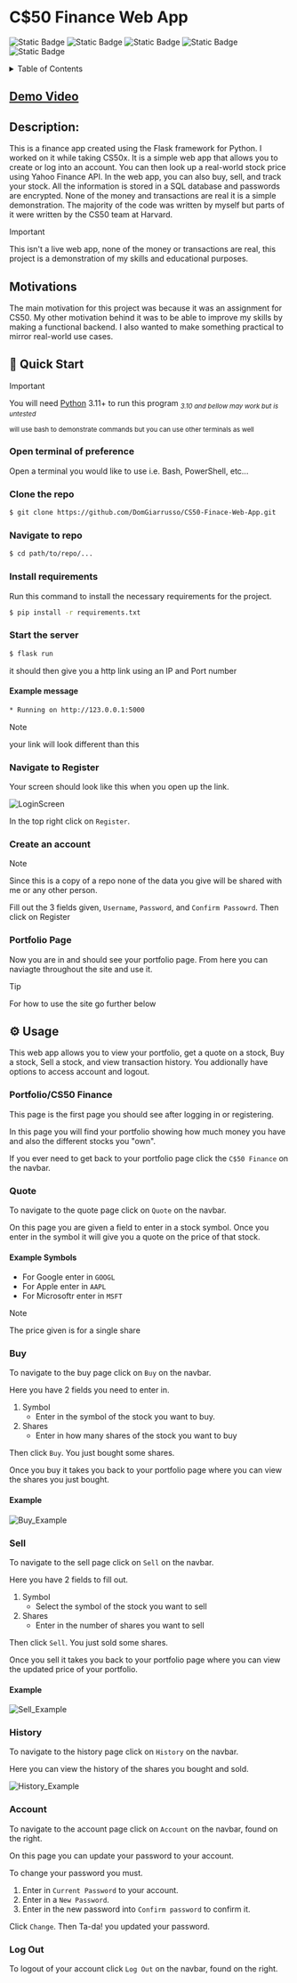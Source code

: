# C$50 Finance Web App

![Static Badge](https://img.shields.io/badge/Flask-%233EAABF?logo=flask)
![Static Badge](https://img.shields.io/badge/Python-blue?logo=Python&logoColor=yellow)
![Static Badge](https://img.shields.io/badge/HTML-orangered?logo=html5&logoColor=white)
![Static Badge](https://img.shields.io/badge/CSS-blue?logo=CSS3&logoColor=white)
![Static Badge](https://img.shields.io/badge/Bootstrap-purple?logo=Bootstrap&logoColor=white)

<details>
<summary>Table of Contents</summary>

-   [C$50 Finance Web App](#c50-finance-web-app)
    -   [Demo Video](#demo-video)
    -   [Description:](#description)
    -   [Motivations](#motivations)
    -   [🚀 Quick Start](#-quick-start)
        -   [Open terminal of preference](#open-terminal-of-preference)
        -   [Clone the repo](#clone-the-repo)
        -   [Navigate to repo](#navigate-to-repo)
        -   [Install requirements](#install-requirements)
        -   [Start the server](#start-the-server)
            -   [Example message](#example-message)
        -   [Navigate to Register](#navigate-to-register)
        -   [Create an account](#create-an-account)
        -   [Portfolio Page](#portfolio-page)
    -   [⚙️ Usage](#️-usage)
        -   [Portfolio/CS50 Finance](#portfoliocs50-finance)
        -   [Quote](#quote)
            -   [Example Symbols](#example-symbols)
        -   [Buy](#buy)
            -   [Example](#example)
        -   [Sell](#sell)
            -   [Example](#example-1)
        -   [History](#history)
        -   [Account](#account)
        -   [Log Out](#log-out)

</details>

## [Demo Video](https://youtu.be/TAyl8xs0H4Q)

## Description:

This is a finance app created using the Flask framework for Python. I worked on it while taking CS50x. It is a simple web app that allows you to create or log into an account. You can then look up a real-world stock price using Yahoo Finance API. In the web app, you can also buy, sell, and track your stock. All the information is stored in a SQL database and passwords are encrypted. None of the money and transactions are real it is a simple demonstration. The majority of the code was written by myself but parts of it were written by the CS50 team at Harvard.

> [!IMPORTANT]
> This isn't a live web app, none of the money or transactions are real, this project is a demonstration of my skills and educational purposes.

## Motivations

The main motivation for this project was because it was an assignment for CS50. My other motivation behind it was to be able to improve my skills by making a functional backend. I also wanted to make something practical to mirror real-world use cases.

## 🚀 Quick Start

> [!IMPORTANT]
> You will need [Python](https://www.python.org/) 3.11+ to run this program
> <sub>_3.10 and bellow may work but is untested_</sub>
>
> <sub>will use bash to demonstrate commands but you can use other terminals as well</sub>

### Open terminal of preference

Open a terminal you would like to use i.e. Bash, PowerShell, etc...

### Clone the repo

```bash
$ git clone https://github.com/DomGiarrusso/CS50-Finace-Web-App.git
```

### Navigate to repo

```bash
$ cd path/to/repo/...
```

### Install requirements

Run this command to install the necessary requirements for the project.

```bash
$ pip install -r requirements.txt
```

### Start the server

```bash
$ flask run
```

it should then give you a http link using an IP and Port number

#### Example message

```bash
* Running on http://123.0.0.1:5000
```

> [!NOTE]
> your link will look different than this

### Navigate to Register

Your screen should look like this when you open up the link.

![LoginScreen](/assets/login_screen.jpg)

In the top right click on `Register`.

### Create an account

> [!NOTE]
> Since this is a copy of a repo none of the data you give will be shared with me or any other person.

Fill out the 3 fields given, `Username`, `Password`, and `Confirm Passowrd`. Then click on Register

### Portfolio Page

Now you are in and should see your portfolio page.
From here you can naviagte throughout the site and use it.

> [!TIP]
> For how to use the site go further below

## ⚙️ Usage

This web app allows you to view your portfolio, get a quote on a stock, Buy a stock, Sell a stock, and view transaction history. You addionally have options to access account and logout.

### Portfolio/CS50 Finance

This page is the first page you should see after logging in or registering.

In this page you will find your portfolio showing how much money you have and also the different stocks you "own".

If you ever need to get back to your portfolio page click the `C$50 Finance` on the navbar.

### Quote

To navigate to the quote page click on `Quote` on the navbar.

On this page you are given a field to enter in a stock symbol. Once you enter in the symbol it will give you a quote on the price of that stock.

#### Example Symbols

-   For Google enter in `GOOGL`
-   For Apple enter in `AAPL`
-   For Microsoftr enter in `MSFT`

> [!NOTE]
> The price given is for a single share

### Buy

To navigate to the buy page click on `Buy` on the navbar.

Here you have 2 fields you need to enter in.

1. Symbol
    - Enter in the symbol of the stock you want to buy.
2. Shares
    - Enter in how many shares of the stock you want to buy

Then click `Buy`. You just bought some shares.

Once you buy it takes you back to your portfolio page where you can view the shares you just bought.

#### Example

![Buy_Example](/assets/buy_example.jpg)

### Sell

To navigate to the sell page click on `Sell` on the navbar.

Here you have 2 fields to fill out.

1. Symbol
    - Select the symbol of the stock you want to sell
2. Shares
    - Enter in the number of shares you want to sell

Then click `Sell`. You just sold some shares.

Once you sell it takes you back to your portfolio page where you can view the updated price of your portfolio.

#### Example

![Sell_Example](/assets/sell_example.jpg)

### History

To navigate to the history page click on `History` on the navbar.

Here you can view the history of the shares you bought and sold.

![History_Example](/assets/history_example.jpg)

### Account

To navigate to the account page click on `Account` on the navbar, found on the right.

On this page you can update your password to your account.

To change your password you must.

1. Enter in `Current Password` to your account.
2. Enter in a `New Password`.
3. Enter in the new password into `Confirm password` to confirm it.

Click `Change`. Then Ta-da! you updated your password.

### Log Out

To logout of your account click `Log Out` on the navbar, found on the right.
